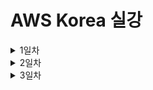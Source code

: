 # AWS Korea 실강

<details><summary>1일차</summary>

<div markdown="1">

## AWS 사용 이점은?

엔터프라이즈급 기업에서 온 프레미스로 서버를 추가 구축하면 수개월이 걸린다.

이 과정을 분 단위로 단축시킬 수 있다.

이후 추가 구축한 리소스가 필요하지 않을 때의 처리도 용이하다.

보안을 외주로 맡길 수 있다.

## AWS Global Infra는 어떻게 이루어져 있나

가용 영역은 데이터 센터의 묶음 최소 3개의 데이터 센터

리전은 가용 영역의 묶음 가용 영역은 a~d 까지 존재할 수 있음

리전 내의 데이터 센터는 내결함성을 갖추고 있으며 서로 거리를 두고 프라이빗 링크로 연결되어 있다.

이유는 고가용성을 달성하기 위해서 자연재해, 정치적 문제 등에 의해 전체 리전이 사용불가 상태가 되는 것을 방지

**_ 상파울루 리전의 경우 자체 발전기 사용해서 데이터센터를 유지한다. 전력 비용 측면에서도 AWS 사용이 이점이 있다. _**

## Local Zone & 엣지 로케이션

리전으로부터 너무 먼 경우 리전과 고속 케이블로 연결된 별도의 센터인 로컬존에 연결할 수 있다.

짧은 지연 시간을 얻지만 모든 서비스를 사용할 수는 없다.

엣지 로케이션 각 주요 도시에서 운영되며 Route 53, CloudFront 같은 서비스를 지원

CDN을 가능케한다.

엣지 로케이션에 캐시 데이터를 저장해서 더 빠르게 접근할 수 있도록 한다.

Local Zone은 EC2, RDS 등 리소스를 더 빠르게 접근하기 위해 사용

엣지 로케이션은 데이터 캐싱, 더 빠른 콘텐츠

Well Architected Framework에서 구축한 아키텍처를 자가점검할 수 있다.

AWS는 REST API를 통해 사용자에게 AWS 콘솔, AWS CLI, AWS SDK를 통한 리소스 생성, 관리를 가능하게 한다.

API 기반의 퍼블릭 클라우드

3개의 가용 영역에 복사되어서 올라간다 s3에 이미지 올리면

`aws s3 mb [버킷명]`

`aws s3 cp [From path] [To Path]`

`aws s3 ls` - 버킷 들의 리스트

`aws s3 ls [버킷명]` - 버킷 내 파일들의 리스트

## 계정 보안

- 인가된 사용자만 접근할 수 있도록 계정을 생성하고 권한을 부여

- API 요청이 들어오면 인증 -> 인가를 거친다. 그 후 리소스에 대한 요청을 처리하고 응답을 보낸다.

- 인증은 ID/PASSWD, 인가는 권한의 확인으로 두 과정 모두 IAM이 수행한다.

- root 계정 미사용은 AWS측 모범 사례가 맞음

- 정책은 권한을 담은 JSON 형식의 스크립트

- 그 정책을 사용자에게 적용

- 혹은 사용자 그룹에 적용한 후 그룹에 사람을 추가해서 적용되도록 하는 것이 조금 더 나은 선택

- 한 사용자가 여러 그룹에 속해서 많은 권한을 가질 수도 있다.

- 역할(Role)은 정책이 부여된 리소스로 사용 가능한 사용자를 기록해두고 Role이 적용된 사용자는 그 Role의 정책을 가진다.

- 그 후 Role과의 연결을 해제하면 본래 부여받은 정책을 다시 적용받는다.

- 역할을 수임한다. assuming a role

- 보안의 주체는 어떤 작업을 수행할 수 있는 모든 대상

- 서비스가 서비스에 명령을 내릴 경우 EC2에서 S3에 AWS CLI로 접근하는 경우 EC2가 S3에 명령을 내리는 것이므로 EC2는 보안의 주체

- 그 외 계정 등

- AWS ACCESS KEY , AWS SECRET ACCESS KEY - ACCESS KEY는 Public 키 처럼 공개되어도 괜찮다. 복호화 키이자 Private Key 역할을 하는 키는 SECRET ACCESS KEY

- KEY는 aws cli 디렉토리 내 credentials_allowed에 평문으로 저장되어 있기 때문에 노트북 분실 시 Deactivate 해야 한다.

- 정책은 커스텀이던 AWS 제공 정책이던 동등하다.

- 개인을 위한 역할을 생성해서 그 역할을 적용시키는 것이 가장 안전한 방법이긴 하다.

- 이유는 그룹도 잘못 지정해서 권한없는 사용자가 Admin 그룹의 권한을 얻게 되는 경우 위험할 수도 있으니까

- IAM 역할 동작 방식은 API 요청을 보내면 AWS STS가 토큰 생성해서 임시 권한 부여

- 정책은 권한의 부여 뿐만 아니라 최대 권한 설정해서 이후 권한 부여에 대한 경계를 설정할 수도 있다.

- 정책은 주로 권한 부여의 목적으로 쓰이고 위 경계 설정은 프로젝트 초기에 할 수도 있다.

- 자격 증명 기반 정책은 사용자, 그룹, 역할에 적용되고 리소스 기반 정책은 리소스에 적용된다.

- 사용자가 리소스 액세스를 시도하면 리소스 기반 정책을 확인한다? 이건 무슨 얘기인지 모르겠는데 \***\*\*\*\*\***\*\*\*\*\***\*\*\*\*\***

- 아래 JSON은 자격 증명 기반 정책

```JSON
{
    "Version": "2012-10-17",
    "Statement": [
        {
            "Effect": "Allow",
            "Action": [
                "ec2:Describe*",
                "ec2:GetConsole*"
            ],
            "Resource": "*"
        }
    ]
}
```

- Version은 정책의 버전

- Effect는 허용의 목적인지 거부의 목적인지?

- Action은 행위에 대한 것을 의미 S3 읽기 권한이란 그런 내용

- Resource는 위 내용들이 적용되는 대상 리소스

- 복수의 정책이 적용되는 경우 거부 Effect가 우선 적용된다.

- 허용의 경우 양 정책의 교집합에 해당하는 리소스 접근이 적용된다.

- 리소스 기반 정책의 경우 리소스를 arn으로 명시한다.

```JSON
{
    "Version": "2012-10-17",
    "Statement": [
        {
            "Sid": "AddPerm02",
            "Effect": "Allow",
            "Principal": "*",
            "Action": [
                "s3:ListBucket",
                "s3:GetObject"
            ],
            "Resource": [
                "arn:aws:s3:::00-22-architecting-on-aws",
                "arn:aws:s3:::00-22-architecting-on-aws/*"
            ]
        },
        {
            "Sid": "RemovePerm",
            "Effect": "Deny",
            "Principal": {
                "AWS": "arn:aws:iam::284141907816:user/deny"
            },
            "Action": "s3:GetObject",
            "Resource": "arn:aws:s3:::00-22-architecting-on-aws/public/*"
        }
    ]
}
```

- 리소스 기반 정책은 principal이라는 요소가 있는지 없는지로 구분하면 된다. (자격증 시험에 나온다면)

- 권한 중 EC2 ReadOnly는 인스턴스를 끄거나 삭제할 수 없고 정보만 읽을 수 있다.

- 다중 계정은

- Cloudtrail은 모든 API 요청에 대한 기록을 남긴다.

- **_ISMS 인증 관련 사항 중 Cloudtrail의 기록을 3년간 투명하게 보관해야 하는 사항이 있다._**

- AWS Organization을 사용해서 계정을 조직 단위(Organization Unit)로 그룹화해서 계층 구조를 생성한다.

- 계정과 계정은 서로 완전히 격리되어 있기 때문에 조직화하지 않으면 업무량이 많아지고 관리가 어렵다.

- 조직화 방법은 계층 구조이므로 상위 계층에서 허용된 사항이 있다면 하위 계층은 반드시 그 이하의 권한을 가지도록 하는 것이다.

- 관리 계정이 총괄하고 OU를 하위에 가진다.

- OU는 하위에 OU 혹은 계정을 가진다.

- 각 계정별로 결제되는 비용도 OU 단위로 결제가 가능하다.

- SCP vs IAM

- SCP는 권한을 제한하는 필터의 역할이다.

- 실질적 허용과 거부는 IAM이 한다.

- 뭔 개소리야 그래서 정확히 어떻게 동작한다는건데---------------- 이거 나중에 다시 보게되면 자세히--------------

- SCP -> IAM 순으로 보안 증명 필요

- https://docs.aws.amazon.com/ko_kr/organizations/latest/userguide/orgs_manage_policies_scps.html

## VPC

- 가상의 격리된 네트워크를 의미

- Regional하다.

### Public Subnet

- IGW를 사설 망을 외부 인터넷과 연결하는 가상의 라우터로 볼 수 있다.

- IGW에 대한 라우팅을 설정하고 인스턴스에 공인 IP를 부여하면 외부와의 통신을 공인 IP를 통해 할 수 있고 내부 망에서의 통신은 사설 IP로 할 수 있다.

### Routing Table

- VPC는 암시적 라우터가 존재해서 라우터를 직접 구축하지 않고 라우팅 테이블에 라우팅을 명시하는 것 만으로도 라우팅이 가능하다.

### Elastic IP Address

- 인스턴스에 붙였다 뗄 수 있는 고정된 공인 IP이다.

- 리전당, 계정당 5개로 제한된다.

- Quotar, Soft Quotar

- Soft Quotar여서 5개 제한을 문의를 통해 풀 수 있다.

- Quota는 상식선에서 Limit을 거는 것

- VPC CIDR 16으로 5개면 65000 \* 5인데 이 제한이 없다면 서버의 수 상식 밖으로 많아진다.

- Hard Quota는 인터뷰 요청이 들어오고 AWS 한국 지사장의 승인이 있어야 한다.

### Elastic Network Interface

- 탄력적 네트워크 인터페이스는 같은 가용 영역 내에서 리소스에 붙였다 떼면서 사용할 수 있는 가상의 네트워크 인터페이스이다.

- 고정된 사설 IP, EIP, MAC 주소를 가지고 있다.

### NAT(Network Address Translation) Gateway

- 사설 IP 대역으로부터 외부 망으로의 Outbound 트래픽이 나갈 수 있도록 해주는 리소스이다.

- EIP를 요구한다.

- NAT Gateway를 통해 프라이빗 서브넷에서 인터넷을 사용할 수 있다.

### Network ACL

- 서브넷의 인바운드, 아웃바운드 트래픽을 제어하는 가상의 방화벽이다.

- 허용 규칙과 거부 규칙을 모두 명시한다.

- 비상태저장 방화벽이다.

- 한 트래픽 마다 들어갈때 나갈때 모두 확인한다.

- 서브넷에 배포된 모든 인스턴스에 적용된다.

### Security Group

- 인스턴스의 인바운드, 아웃바운드 트래픽을 제어하는 가상 방화벽이다.

- 허용 규칙만 명시한다.

- Source IP, Destination IP, 프로토콜, 포트를 명시해서 사용한다.

- 기본값은 모든 인바운드 트래픽을 막고 모든 아웃바운드 트래픽을 허용한다.

- 3-tier 라면

- WS 인바운드 80, 443 모든 IP에 허용

- WAS 인바운드 80 WS에 대해 허용

- DB 인바운드 3306 WAS에 대해 허용

- 이것을 Security Group Chain 이라고 한다.

- 트래픽의 접근 과정을 설명하면 IGW -> RTB -> NACL -> Subnet -> SG -> Instance

- 한 인스턴스에 복수의 SG가 적용될 수 있으며 종합적으로 평가해서 트래픽 허용 여부를 결정한다.

## 컴퓨팅

- EC2(2006) -> ECS(2014) -> Lambda(2014) -> Fargate(2017) -> Inferentia, Trainium, Graviton3(2021, 2022)

- Fargate는 서버리스 컨테이너화, 내 VPC 내에서 관리하는 서버가 없는게 서버리스인데 컨테이너를 내가 관리하지 않고 돌아가게 하는 것

- 그 뒤로는 맞춤 제작 프로세서라는데 뭔지 모름

- EKS도 쿠버네티스 기반 컴퓨팅 서비스

- CSP인 AWS의 컴퓨팅 리소스 생성 방식은 API 요청에 따라 하이퍼바이저에서 컴퓨팅 리소스(VM)를 생성하여 제공하는 것이다.

- 확장은 Scale-Out, 다시 축소는 Scale-In

### EC2

- 태그, 이름 - 사내에서 정해진 태그에 대한 네이밍 규칙을 정해서 생성한다.

- 예시 - 네이밍 룰에 따라 네임을 넣고 프로젝트를 구분해서 넣고 이 리소스가 배포 환경인지 테스트 환경인지 넣고 서비스 용도 프/백 넣고 가용 영역 구분해서 넣고 귀속 부서 구분해서 넣고

- Amazon Machine Image - OS를 포함한 리소스들을 가진 템플릿 이미지이다.

- 사전 구축된 AMI를 사용하거나 Marketplace에서 솔루션이 포함된 이미지를 사용하거나 Image Builder를 통해 커스텀 AMI를 생성한다.

- 하시코프 Packer가 이미지 빌더인듯?

#### 인스턴스 유형 이름 규칙

- c6g.xlarge

- c는 인스턴스 패밀리

- 6은 인스턴스 세대

- g는 추가 속성

- .뒤로는 인스턴스의 크기로 하드웨어 스펙의 규모 micro보다 xlarge가 더 많은 cpu, ram, ssd 가진 인스턴스

- amd는 추가 속성 위치에 a가 붙는다.

- graviton이 g인데 이게 AWS 자체 개발이라고 동일 성능일 경우 비용이 더 싸다고 합니다.

#### EC2 키 페어

- 최근엔 키 페어도 생성하지 않고 Session Manager로 접속하는 추세??

#### 테넌시

- 공유 테넌시가 기본값이며 하나의 하드웨어를 다른 사람들과 공유한다.

- 전용 인스턴스는 하드웨어를 격리해서 다른 사람과 공유하지 않고 사용한다.

- 전용 호스트는 하드웨어를 제어한다.

- 랙이 하나 있고 그 랙에 디바이스가 여러개 있는데 그 디바이스 하나의 일부를 할당 받고 그 디바이스 다른 사람과 공유하는게 공유 테넌시

- 그 디바이스 하나 아예 점유하는게 전용 호스트

- 전용 인스턴스는 그 디바이스 아예 점유는 아닌데 그 디바이스에 리소스 생성 다른 사람하고 공유 안하는거

#### 배치 그룹

- 클러스터링을 통해 여러 인스턴스를 서로 인접하게 배치해서 고성능 컴퓨팅(HPC)을 가능하게 한다.

- 중요한 인스턴스라면 분산시켜서 안정성을 높인다.

- 파티션 분리는 가용 영역 내에서 논리적 구분을 하는 것이다.

#### User Data

- EC2가 생성될 때 최초로 실행될 스크립트를 작성할 수 있다.

#### 메타 데이터

- 인스턴스 내에서 `curl http://169.254.169.254/latest/` 명령줄을 통해 생성된 인스턴스의 메타 데이터를 출력할 수 있다.

- 공인 IP 주소 등을 출력할 수 있으며 `curl http://169.254.169.254/latest/meta-data/public-ipv4`

- 이 출력되는 메타 데이터를 자동화에 활용할 수 있다.

#### Elastic Block Storage

- 하나의 EC2는 반드시 최소 하나의 EBS를 가진다.

- EBS의 크기를 늘릴 수는 있지만 줄일 수는 없다.

- 작은 크기로 만들어서 복사하고 기존 것을 지워야 한다.

- EBS 볼륨 유형은 SSD 지원하는 gp2, gp3, io1, io2가 있고 가장 고성능은 io2이다. io2 Block Express가 가장 고성능

- IOPS가 뭔지 모르겠는데 그게 성능 나타낼 수 있는 지표인듯

- HDD 지원하는 st1, sc1

#### 인스턴스 스토어 볼륨

- 인스턴스에 바로 붙이는 데이터 스토어

- 속도가 빠르다.

- 스냅샷을 미지원해서 비영구적이고 휘발성이 있다.

- 캐싱의 용도로 사용할 수 있다.

#### EC2 구매 옵션

- 온디맨드는 초당 과금

- Savings Plans를 통해 1년 또는 3년 약정으로 사용도 가능

- 스팟 인스턴스는 온디맨드 대비 90% 할인 혜택을 받아 다른 사람의 여분 EC2를 사용하는 방법이다.

- 원 사용자가 반환을 요구할 경우 복구하는 자동화를 미리 구축해두어야 한다.

- 당근마켓이 비용 절감하는 방법으로 스팟 인스턴스를 많이 썼다고 한다.

- 쓰다가 뺏길 확률은 5% 정도라고 한다. 자동화 구축할 수 있다면 충분히 가능한 부분이다.

##### Savings Plan

- Compute Savings Plan - 리전 등 선택에 있어서 유연성 확보 + 66% 할인

- EC2 Savings Plan - 72% 할인 유연성 x

- 온디맨드 + Compute Savings plan + EC2 Savings Plan + 스팟 인스턴스를 잘 조합해서 비용 절감을 해야 한다.

### AWS Lambda

- 서버리스 컴퓨팅으로 Memory만 직접 스펙을 결정한다. Memory를 늘리면 CPU는 알아서 늘어난다.

- 서버리스는 실행될 때 마다 그리고 실행된 시간 만큼 비용이 발생하는 것이다.

- 24시간 내내 꽉찬 워크로드는 잘 없다. EC2 같은 리소스 쓸 때 평균 30% 정도 사용되면 잘 쓰는 것이다.

- 코드는 S3에 저장되고 필요한 경우에 호출된다.

- Lambda도 이중화 가능하다.

- API Gateway를 생성해서 생성한 Lambda의 API를 밖으로 내보낼 수 있다.

- 서버리스로 Lambda에 코드만 작성하고 API Gateway를 사용해서 API URL을 만들어내고 그 API URL을 어디서나 접근할 수 있도록 배포할 수 있다.

## 실습

- ![image](./img/Lab2-Overview.png)

- 퍼블릭 서브넷에 퍼블릭 서버 생성, 프라이빗 서브넷에 프라이빗 서버 생성

- 프라이빗 서버 NAT GW에 연결

- SG 포트 포워딩 후 통신 확인

- ![image](./img/스크린샷%202023-12-26%20오후%205.47.27.png)

- ICMP 프로토콜에 대한 허용 후 ping 트래픽 전달

- ![image](./img/스크린샷%202023-12-26%20오후%205.37.08.png)

- ![image](./img/스크린샷%202023-12-26%20오후%205.48.39.png)

- ![image](./img/스크린샷%202023-12-26%20오후%205.49.03.png)

- 인스턴스의 메타데이터 리스트 출력하고 그 중 원하는 데이터 출력하기

## 추가 내용

- byoip는 통신사에서 직접 고정 IP를 사서 사용하는 것

</div>

</details>

<details><summary>2일차</summary>

<div markdown="1">

## 서버리스

- BTS 관련 온라인 서비스는 모두 서버가 터지는데 API GW + Lambda 조합으로 연말 콘서트 티켓팅을 했을 때는 서버가 터지지 않았다고 한다.

- Lambda가 백엔드 서비스에 접근해서 요청을 처리할 수도 있다.

- 챗봇도 Lambda를 활용해서 채팅 질문 -> API GW -> Lambda -> 챗봇 회사의 AI가 요청 처리 처럼 가능하다.

- Lambda 함수 하나의 실행 시간은 15분 미만이다. 요청 1회에 대한 처리에 걸릴 수 있는 최대 시간이라는 말

- 메모리 128MB ~ 10GB

- 배포 패키지 크기 제한이 있는데 이것도 컨테이너를 사용해서 해결할 수 있다.

## 스토리지

- 블록 스토리지, 파일 스토리지, 객체 스토리지로 나뉜다. 이거 앞에 온프레미스 한거에다가 다시 정리하자.

- SSD, HDD 같은 HW에 붙어있는 물리 스토리지는 기본적으로 블록 스토리지이다.

- 블록 스토리지는 블록 단위로 저장하며 파일 크기 만큼 블록 수를 차지한다.

- 수정이 용이하고 속도가 빠르다.

- 파일 스토리지는 파일 시스템을 다른 디스크에 연결(마운트)해서 공유할 수 있도록 하는 것이다.

- 네트워크를 통해 연결되므로 물리적 연결보다 느리지만 확장성이 좋다.

- 객체 스토리지는 스토리지라기보다 솔루션에 가깝다.

- 객체 스토리지는 Get, Put 할때마다 한번씩 요청과 응답이 이루어지는 비연결성 API 기반 솔루션이다.

- 객체의 ID, 메타데이터, 데이터 속성, 데이터를 저장해두고 그 정보에 기반해서 객체에 접근한다.

- EBS가 기본 블록 스토리지이다.

- EFS는 NFS에 기반한 AWS 파일 스토리지 시스템이다. FSx는 SMB 프로토콜에 기반한 Window용 파일 스토리지 였지만 for Window만 윈도우용이고 성능 활용을 위한 다른 기종에서도 사용 가능한 FSx들이 있다.

- 객체 스토리지는 S3.

- S3를 쓰면 S3는 기본적으로 복사해서 여러 곳에 백업을 해두기 때문에 안전하다.

- 파일 형식에 상관없이 모두 저장할 수 있다. 미디어 스토리지로서의 역할 가능하고 빌드할 아티팩트를 저장하는 데에도 사용할 수 있다.

- S3 버킷 이름은 Global Unique 해야 한다.

- 그럼 Unique한 Key가 되고 버킷 내의 파일명도 Unique하다면? Key 기반 탐색이 얼마든지 가능하다. S3 URL을 통해 파일 쉽게 접근 가능

- `버킷명.s3.리전코드.amazonaws.com/파일경로`

- 버킷 내에서도 디렉토리를 생성할 수 있다.

- 객체 스토리지는 속도가 가장 느리지만 1개의 파일 접근과 1000개의 파일 접근이 속도 차이가 없기 때문에 더 효율적일 수 있다.

- 메타데이터를 함께 저장하고 그 메타데이터를 기반으로 검색할 수도 있는데 이러면 실제 데이터 검색보다 더 적은 데이터 양으로 빠르게 검색 가능한 것이다.

- 버킷에 리소스 기반 정책을 적용시켜서 접근을 제어할 수 있다.

- 실제 미디어 스토리지로서의 역할은 VOD 파일을 S3에 넣어서 저장하고 VOD 서비스를 엣지 로케이션을 통해 제공한다. KBS 자카르타 아시안게임

- ![image](./img/storage.png)

### 객체 보호

- 객체 데이터의 접근을 제어하고 데이터를 암호화한다.

- 그리고 삭제를 할 수 없게 하는 규정을 생성해 준수하도록 한다.

- S3는 기본적으로 프라이빗 버킷이며 소유자만 접근 가능하다.

- 액세스 정책을 통해 제어된 엑세스를 가능케한다.

- 버킷 정책은 리소스 기반 정책으로 대상이 될 S3를 명시하고 Principal에 접근 가능한 사용자 명시? 인듯 그리고 Action에 읽기 가능인지 버킷 리스트 확인 가능인지 그런 내용. 나중에 다시~

- Principal을 \*로 해서 모든 정보가 유출되는 경우가 있을 수 있기 때문에 S3 퍼블릭 액세스 차단 기능이 있다.

- S3는 크기 제한이 없다. S3 내에서 디렉토리를 구분해서 액세스 포인트 정책을 적용해 하나의 S3를 부서마다 분리되도록 할 수 있다.

- S3는 파일 암호화에 S3 관리형 키, KMS 키, 고객 제공 키를 사용한다. 각 키 모두 SHA256을 사용한다.

- 관리형 키는 SSE-S3로 별도 비용없음 S3에서 생성되기 때문

- KMS는 키를 S3를 사용하는 회사가 소유해야 한다는 것에서 생겨났다. 직접 생성한 키이기 때문에 비용 발생한다.

- 내가 가진 키 관리 시스템에서 API 요청을 보낼때 헤더에 담아서 보낸다. 잘 사용되지 않는다. 보통 관리형 키, KMS를 사용

### 스토리지 클래스

- S3는 클래스가 나뉘어져 있으며 가성비에 맞게 사용할 수 있다.

- 높은 비용 + 액세스 빈도가 높은 클래스와 낮은 비용, 액세스 빈도가 낮은 클래스로 나뉜다. 스탠다드와 글래셔

- 스탠다드는 자주 접근하는 데이터, 캐시 데이터, 디버그 데이터 등에 사용할 수 있고 글래셔는 아카이브된 데이터?? 생활기록부처럼 오래 보관해야 하지만 접근하지 않는 그런 데이터

- 왼쪽은 데이터 저장 비용은 높지만 액세스에는 낮은 비용 오른쪽은 그 반대

- 아무튼 자주 쓰는거 잘 안쓰는거에 따라서 나누고 왼쪽에서부터 오른쪽으로 갈수록 덜 쓰는 데이터 저장에 쓰이는 S3 버킷 클래스

- 클래스의 변경은 회사에서 API 요청으로 사용중인 버킷의 클래스를 바꿀 수 있었다.

- 지금은 하나의 방법으로 S3 Intelligent-Tiering이 머신러닝 기법으로 액세스 패턴을 파악해서 자동 전환을 하도록 하다.

- S3 라이프 사이클 정책을 지정해서 3개월 뒤에 어떤 클래스로 6개월 뒤에 어떤 클래스로 3년이 지나면 삭제해라 같은 정책을 적용 가능

### S3 버전 관리

- S3 버전 관리는 이전 버전의 버킷도 비용을 받는다.

- 이전 버전으로 롤백도 가능하고 이후 안쓰는 버킷 자동 삭제되도록 할 수도 있다.

### 객체 복제

- 데이터의 백업을 위해 다른 리전에 S3 버킷을 복제해서 데이터 내구도를 향상시킨다.

### S3 Transfer Acceleration

- 먼 리전에 있는 버킷과 파일을 주고 받을 경우 속도가 느리기 때문에 가장 가까운 엣지 로케이션 까지만 인터넷으로 통신하고 그 다음부터는 AWS 내의 망을 통해 통신해서 더 빨리 할 수 있도록 한다.

### S3 이벤트 알림

- 특정 파일이 버킷에 업로드될때 설정해둔 이벤트에 해당하는 파일일 경우 Lambda를 통해 썸네일 버킷에 옮겨담는다.

### S3 비용 관련 요소

- 스토리지 유형 위에 말한 클래스들에 따라 비용 나뉘고 요청, 검색마다 비용 발생하고 버킷 복제랑 버전 관리도 다 비용 발생

- 버킷이 있는 리전 밖으로 나가는 데이터 전송 시에만 비용 발생

## 공유 파일 시스템

- 공유 파일 시스템 서비스로는 AWS EFS, FSx가 있다. EFS가 가장 많이 쓰인다.

- IOPS가 10000~20000정도면 스토리지의 성능은 최상이다.

- 하나의 공유 파일 스토리지는 1000개의 인스턴스에 마운트될 수 있다. 이거 soft quotar

### EFS

- NAS를 구축할때 스펙을 지정해야 하지만 EFS는 완전관리형으로 생성하고 NFSv4 프로토콜을 사용해서 마운트하면 된다.

- 하나의 EFS를 여러 인스턴스가 접근하고 사용할 수 있다.

- 저장에 대한 비용과 요청 처리에 대한 비용이 있다.

- EFS도 S3처럼 클래스가 있고 클래스를 나누는 기준은 거의 동일하다.

- 자주 접근하는 데이터를 가지고 있다면 EFS 스탠다드 잘 쓰지 않으면 EFS 아카이브

### FSx

- 원래 윈도우를 위한 파일 시스템 스토리지지만 지금은 FSx for Windows File Server가 윈도우용

- FSx for Luster 완전관리형으로 고성능 수백만 IOPS까지 가능 대다수 리눅스 AMI와 호환됨

## 데이터 마이그레이션

- AWS Storage Gateway는 온 프레미스 데이터 스토리지에 Gateway를 생성해서 기존 온 프레미스에서 구축한 데이터 스토리지를 각각 대응되는 파일 게이트웨이를 통해 그대로 마이그레이션 할 수 있다.

## AWS Datasync

- 온 프레미스에 DataSync 에이전트를 설치하면 AWS에서 스토리지에 동기화한다.

# 데이터베이스

- AWS DB 종류는 DynamoDB와 Aurora Serverless와 같은 완전 관리형과 RDS같은 관리형 데이터베이스로 나뉜다.

- AWS elastiCache는 Redis를 캐싱 용도로 사용할 수 있는 데이터베이스 서비스

- 관계형 vs 비관계형을 AWS 서비스 관점에서는 관계형 데이터베이스는 엄격한 관리가 필요할 때 그대로이고 비관계형 데이터베이스가 수평적 확장으로 성능을 더 낼 수 있다.

## RDS

- DB를 포함한 인스턴스이고 모니터링을 기본으로 제공한다.

- 데이터의 저장 및 전송 모두 암호화를 제공한다.

- StandBy DB도 제공된다. Multi AZ DB 인스턴스가 제공된다는 것

- 스펙 확장과 마이그레이션도 제공된다.

- 다중 AZ 옵션을 켰을 때 두 가용 영역을 지정하고 DB인스턴스를 각각 생성한다.

- DB에 쓰기 요청을 할 경우 Primary DB의 데이터를 StandBy에 동기화까지 되고 나서 쓰기 요청 처리가 끝난다.

- Primary가 다운되면 StandBy가 Primary가 되고 새로운 대기 인스턴스를 이전 Primary의 AZ에 생성하고 그 인스턴스가 StandBy가 되며 거기에 동기화도 이루어진다.

- 읽기 전용 복제본을 RDS는 5개 오로라는 15개를 만들 수 있다.

- 읽기 전용 복제본은 읽기 : 쓰기 = 8 : 2 이기 때문에 읽기 성능을 개선하기 위해 사용한다.

- R/W 엔드포인트와 R 엔드포인트 두개를 가지고 덜 중요한 정보의 읽기 처리는 복제본으로 보낸다.

- 복제본은 리전에 한정되지 않는다. 다른 리전에 읽기 전용 복제본을 생성할 수도 있다.

- KMS 키를 사용해서 RDS에 저장되는 데이터를 암호화할 수 있다.

## Aurora

- MySQL, PostgreSQL 호환 관계형 데이터베이스

- 오로라 클러스터는 6개의 복제본을 3개의 AZ에 저장한다.

- 복제본은 각 AZ에 5개 까지 총 15개 까지 가능하다.

### Aurora Serverless

- DB의 사용량 차이가 큰 경우 그러니까 가장 사용량이 많을 때와 적을 때의 차이가 크고 그 빈도가 큰 경우 이 서비스를 사용하는 것이 낫다.

## Dynamo DB

- 사용자는 테이블만 만들어서 사용하면 되는 완전관리형 데이터베이스이다.

- 규모에 맞게 성능이 쉽게 튜닝되고 엔터프라이즈급에도 사용할 수 있다.

- 유연한 스키마를 제공한다. 각 레코드가 PK만 지키면 어떤 컬럼을 생략하던 추가하던 상관없다.

- 이유는 사실 JSON으로 관리되기 때문이다.

- 3개의 AZ에 복사해서 저장한다.

- 게임사의 사용자 프로필같은 데이터를 DynamoDB에 사용할 수 있고 이커머스사의 상품데이터도 DynamoDB에 사용할 수 있다. 성능이 좋은 서비스이다.

- 과금은 온디맨드, 프로비저닝 방식이 있다.

- 온디맨드는 요청당 요금을 부과한다. 사용량에 따라 알아서 증설되고 줄어든다.

- 프로비저닝은 수요를 예측해서 사용한다. 온디맨드 vs 프로비저닝은 7배 정도 가격 차이가 있다고 한다.

- Dynamo DB는 프로비저닝해서 써야하나보다.

## ElastiCache

- 캐싱 목적의 인메모리 DB를 제공하는 서비스이다. 멀티 AZ가 가능하다.

- 완전관리형이고 인메모리 데이터베이스지만 다운되면 그 백업 데이터베이스가 백업한다.

- 몇몇 게임사는 퍼포먼스를 위해 아예 DB를 사용하지 않고 인메모리 DB만을 사용하고 주기적으로 백업을 하는 경우도 있다. 이렇게 하면 ns단위의 결과를 낼 수 있다.

- 확장도 가능하다.

- 국내에서는 ElastiCache for Redis를 주로 사용한다.

- 이유는 고급 데이터 형식을 지원하기 때문이다. 고급 데이터 형식 사용의 예를 들면 게임사에서 사용자 프로필에 상위 몇 퍼센트인가를 실시간으로 나타내는 경우 레디스에서 이 기능을 사용한 것

### 캐싱 아키텍처

- 캐싱 클러스터를 구축하면 App에서 캐시 클러스터에 먼저 접근해서 Cache Hit, Cache Miss인지에 따라 DB에 접근할 지 말지를 결정한다.

- 그냥 당연한 캐싱 방식이고

---

오늘 내용 대체로 좋았는데 기존 DB나 데이터 스토어나 그런게 어떻게 AWS 서비스랑 대응되는가 같은 내용들 너무 좋았는데 너무 하나의 AWS 서비스가 어떻게 동작하는가 어떤 서비스를 제공하는가 까지 간게 너무 많았다. 아득해진다..

---

## 데이터베이스 마이그레이션

- 기존 전통적 마이그레이션 방식에선 엑셀로 직접 다 눈으로 보고 손으로 해야 한다. 그런데 내일되면 또 컬럼 바뀌고 데이터는 계속 생긴다.

- AWS에서는 마이그레이션할 때 스키마를 옮기는 부분은 자동으로 가능한 부분을 측정해서 알려주고 진행해주며 무료로 가능하다.

- 스키마 마이그레이션 이후 데이터 마이그레이션은 DMS로 복제를 하면서 변경사항도 계속 반영??????

- LG U+가 온프레미스 데이터베이스를 AWS로 마이그레이션할때 DMS를 썼다고 한다. 이건 DB서버 하나당 EC2사용량 만큼의 비용은 발생한다고 한다.

# AWS 서비스를 통한 CI/CD

- CodeCommit이 레포지토리 CodeBuild로 그 코드 빌드 둘다 완전관리형 CodeBuild가 돌아간 만큼만 비용 발생

- 빌드된 아티팩트 S3에 넣던 컨테이너에 넣던 할 수 있다.

- CodeDeploy로 배포를 진행한다.

- CodeDeploy로 무중단 배포를 가능케한다. 배포 유형 옵션도 제공한다. 블루-그린, 카나리 등

- CodePipeline이 소스 -> 빌드 -> 테스트 -> 스테이징 -> 테스트 -> 프로덕션의 각 단계별로 필요한 서비스를 모두 적용시켜준다???

- 블루그린이 v2를 생성해서 문제 없으면 v1과 교체하고 v1을 삭제하는 방식이던가??

# 실습 DB 생성하고 다른 리전에 읽기 전용 복제본 생성 + ALB 생성

- ![image](./img/Lab3-overview.png)

- CLB vs ALB는 ALB는 Lambda를 포함해 모든 어플리케이션에 대한 로드밸런싱이고 CLB는 클래식 EC2기반 환경에서의 로드밸런싱

- 대상 그룹에 서버 인스턴스를 추가하고 그 다음 로드밸런서를 생성

- ![image](./img/ALB.png)

- ALB는 모든 IP로부터 HTTP -> APP은 ALB의 SG로부터 HTTP -> DB는 APP의 SG로부터 3306

- ![image](./img/connectrds.png)

- Endpoint를 통해 DB 연결 후 확인 (제공된 웹서버에 미리 배포된 Endpoint로 DB 연결하는 App을 통해서)

# 모니터링과 스케일링

## AWS CloudWatch

- 리소스의 사용량을 모니터링하고 로그도 수집해서 로그도 모니터링한다.

- NMS에서 디바이스별 지표처럼 인스턴스의 ID로 검색해서 인스턴스별 지표 그래프를 모니터링할 수 있다.

- 임계점 설정 후 알림을 임계점을 몇번 넘었을 때 받을지 등도 설정 가능

## CloudWatch Logs

- 가장 첫번째로 트래픽을 받는 로드밸런서의 로그를 가지면 모든 로그를 파악할 수 있다??

- Agent를 사용하면 온프레미스에서도 CloudWatch를 사용해서 로그를 모니터링할 수 있다.

## CloudTrail

- API 요청에 대한 내용과 그 요청 처리 후 응답에 대한 기록

- StateCode를 통해 응답이 잘 처리되지 않았을 경우 어떤 문제로 되지 않았는지 확인이 가능하다.

## VPC Flow Log

- VPC 내에서 트래픽의 흐름에 따른 로그

## Event Bridge

- AWS에서의 지표를 통해 Datadog 같은 다른 솔루션에서 지표에 기반한 작업을 수행하게 할 수도 있다.

# 로드밸런싱

- 리스너 하나와 타겟 그룹 하나가 연결되어 있으며 하나의 타겟 그룹엔 복수의 대상(인스턴스 혹은 다른 서비스)가 있을 수 있다.

## ALB

- 도메인에 기반한 유연한 로드 밸런싱이 가능하다. L7 로드밸런서이다.

- 고정 IP가 기본적으로 제공되지 않고 DNS가 제공된다.

## NLB

- L4 로드밸런서로 대용량 트래픽을 받을 수 있다.

- IP 기반 로드밸런싱이 필요한 경우 ALB 앞에 NLB를 붙이는 경우도 있다.

- 데브시스터즈의 인프라는 트래픽 대처를 위해서 NLB를 사용하고 ALB가 제공하는 유연한 로드밸런싱은 팀이 직접 담당해서 구축하는 방향으로 되어있다고 한다.

- 고정 IP가 제공된다.

## GLB

- L3 로드밸런서로 보안 목적으로 쓰인다는 것만 알아두자. 트래픽의 들어가고 나감이 투명하게 나타난다???

# 오토 스케일링

- 트래픽이 몰리는 상황에 대비해 서버를 자동으로 증설하는 것

- 수요 예측대로 리소스를 준비할때 생기는 비용 문제를 방지하기 위함? 트래픽을 감당하기 위함? 둘 다 위해서

- Auto Scaling 자체가 하나의 서비스이며 시작 파라미터로 인스턴스 하나를 생성할때 처럼 원하는 스펙과 AMI를 설정한다. (Pre-Making)

- 워크로드를 사람이 예측해서 오토 스케일링 시점을 예약한다. (예약 스케일링)

- CloudWatch가 보여주는 수치(다른 지표도 있는듯)에 기반해서 오토 스케일링을 결정한다.(동적 스케일링)

- 예측 스케일링은 어떤 경우고 어떻게 이루어지는지 다시 ----------------------------------

# 실습

```bash
#!/bin/bash
yum -y update

# Install and enable AWS Systems Manager Agent
cd /tmp
systemctl enable amazon-ssm-agent
systemctl start amazon-ssm-agent

# Install Apache Web Server and PHP
yum install -y httpd mysql
amazon-linux-extras install -y php7.2

# Download Inventory App Lab files
wget https://ap-northeast-2-tcprod.s3.ap-northeast-2.amazonaws.com/courses/ILT-TF-200-ARCHIT/v7.5.7.prod-05282af8/lab-4-HA/scripts/inventory-app.zip
unzip inventory-app.zip -d /var/www/html/

# Download and install the AWS SDK for PHP
wget https://github.com/aws/aws-sdk-php/releases/download/3.62.3/aws.zip
unzip -q aws.zip -d /var/www/html

# Load Amazon Aurora DB connection details from AWS CloudFormation
un="dbadmin"
pw="lab-password"
ep="inventory-cluster.cluster-coio6lz1nluf.ap-northeast-2.rds.amazonaws.com"
db="inventory"
#mysql -u $un -p$pw -h $ep $db < /var/www/html/sql/inventory.sql

# Populate PHP app settings with DB info
sed -i "s/DBENDPOINT/$ep/g" /var/www/html/get-parameters.php
sed -i "s/DBNAME/$db/g" /var/www/html/get-parameters.php
sed -i "s/DBUSERNAME/$un/g" /var/www/html/get-parameters.php
sed -i "s/DBPASSWORD/$pw/g" /var/www/html/get-parameters.php

# Turn on web server
systemctl start httpd.service
systemctl enable httpd.service
```

- 오토 스케일링을 준비하기 전 현 인프라의 서버, DB, 로드밸런서의 타겟 등을 확인한다.

- create dynamic scaling policy로 어떤 기준으로 자동 증설을 하게 할 것인지

- 설정한 후 stress 명령어로 증설 확인

</div>

</details>

<details><summary>3일차</summary>

<div markdown="1">

# 자동화

- AWS에서는 IaC 툴로 CloudFormation을 제공한다.

## IaC

- API 기반 퍼블릭 클라우드이기 때문에 코드로 인프라를 다룰 수 있다.

- 템플릿을 만들어 두고 그 템플릿에 맞게 리소스를 STACK이라는 단위로 한번에 생성해서 배포한다.

- Parameter 항목에서 정보 입력하고

- Resources 항목에서 생성할 리소스 작성하고 파라미터를 참조하도록 작성

## CDK

- CloudFormation보다 쉽게 프로그래밍 언어를 사용해서 인프라를 다루는 방식

## AWS Elastic Beanstalk

- Pass 서비스로 어플리케이션만 올리면 서비스가 배포가 가능

## AWS System Manager

- 규정을 준수했는지를 하나하나 모든 계정의 콘솔에 들어가서 확인할 수 없다.

- 규정 준수, 어플리케이션 배포가 잘 되어있는지 구성 관리, 시스템 모니터링 등이 가능하다.

- AWS SysOps 과정에서 많이 다룬다고 한다.

## CodeWhisper

- 코파일럿같은 코드 자동완성 AI인데 고객의 데이터로 학습하지 않고 AWS에서만 학습하기 때문에 안전하다고 한다.

# 컨테이너

## MSA

- MSA의 탄생 배경인지 아니면 설명을 위한건지 모르겠지만 일단 쓴다.

- 강한 결합과 느슨한 결합의 차이가 일단 기반에 있는 것 같다. 모든 인스턴스가 서로 연결을 직접 하는 경우 서버 하나 없어지던 생기던 크게 영향받는데 이걸 가운데 LB 두고 유연하게 처리하는 내용

- 그리고 모놀리식과 MSA의 차이 모놀리식이야 뭐 모든 API와 서비스들이 하나로 묶여서 하나의 규칙을 준수하는 것

- MSA는 하나의 큰 서비스를 API를 기준으로 여러 단위로 나눠서 서로 격리되어 있지만 모여서 하나의 서비스인 것 각자 자기 팀의 언어 사용 가능하고 각자의 규칙을 준수 가능

---

- 컨테이너가 이식성을 가지는 이유 런타임, 코드 등 실행 환경까지 가지고 있기 때문

## 컨테이너의 실행

- 이미지의 등록은 AWS ECR에 한다.

- 오케스트레이션 도구로는 EKS, ECS가 있다.

- EKS가 Control Plane으로서의 역할을 하며 EC2를 생성하고 그 안에 컨테이너를 실행하도록 한다.

- 직접 서버를 관리하지 않고 컨테이너를 실행시키고 싶다는 요구가 있었고 서버리스 컨테이너 서비스 Fargate가 생겼고 로그나 다른 정보는 고객에게 보내고 관리는 AWS에서 한다.

- 보통 웹서비스에서 컨테이너 30개 정도 사용하기 때문에 ECS를 사용해도 되지만 트렌드가 K8S기 때문에 EKS 사용이 많다.

- MLB.com이 ECS만을 사용해서 컨테이너를 운영했다고 한다.

- ECS는 비용이 없다는디? EC2값만 내는가봄

## K8S

- Control Plane/Data Plane으로 영역이 나뉜다.

- etcd가 내가 운영하는 쿠버네티스 전 영역에 대한 데이터베이스이다.

- 직접 쿠버네티스를 서버에 설치하는 과정에서 트러블 슈팅이 필요한 경우가 생기기도 하고 번거롭기 때문에 쿠버네티스 클러스터가 프로비저닝 되는 EKS가 많이 사용된다.

- 비쌈

## Fargate

- EC2 내에서 비는 공간이 많다면 Fargate가 낫지 않냐 근데 1.25배 정도 더 비싸다.

- 상황에 맞게 선택 근데 그냥 EC2 쓰지 않을까?

---

# ECS, EKS Workshop

- 샘플 어플리케이션을 EKS, ECS 등을 사용해서 배포하는 실습해볼 수 있다.

- EKS는 국문 자료가 제공된다.

- **_꿀맛 ㅋㅋ_**

---

# 하이브리드 네트워킹

- DynamoDB를 사용한다면 그건 리전에 있고 내 VPC 내에 있지는 않다.

- 원래는 NAT 생성하고 IGW 지나서 접근해야 하는데

- VPC 엔드포인트를 사용하면 프라이빗 서브넷의 프라이빗 서버가 DynamoDB로 바로 접근할 수 있다.

- 엔드포인트는 알아서 크기가 조정이 된다. 많이 접근하면 알아서 확장된다고 한다.

- 게이트웨이 엔드포인트, 인터페이스 엔드포인트가 있다.

- 게이트웨이 엔드포인트는 S3, DynamoDB만 지원한다.

- 최근엔 S3도 인터페이스 엔드포인트를 사용이 가능하다.

- 엔드포인트는 네트워크 인터페이스가 하나 생기는 것

- 서브넷에 붙여서 생성하면 되고 사용하는 데에는 그냥 DynamoDB 호출하거나 S3 호출하면 접근이 가능하다고 한다.

# VPC 피어링

- 복수의 서로 다른 VPC를 연결하는 것

- VPC간 통신을 하려면 IGW를 통해 돌아서 통신을 해야 하지만 Private하게 연결하는 것이 VPC 피어링

- 리전이 달라도 계정이 달라도 연결이 가능하다.

- **_대신 두 VPC의 IP 대역은 겹쳐서는 안된다._**

- 피어링 한 후 서로가 서로를 라우팅하면 마무리 된다? 라우팅 테이블에 명시가 자동으로 된다?

- 다중 VPC 피어링이라면 A - B - C 면 A - C 도 연결해줘야 서로 다 통신이 된다. (풀 메쉬 형태)

- 적은 수의 VPC를 서로 연결할 때 VPC 피어링을 맺는다.

# Site to Site VPN

- VPC 피어링보다 사설망 간 프라이빗 통신을 하는 정석적인 방법은 VPN 연결이다.

- 온프레미스 <-> 퍼블릭에서 VPN으로 연결해서 하이브리드 클라우드 구축

- 고객 온프레미스에 물리적 장비에 대한 정보를 입력하면 그에 맞는 게이트웨이가 생성되고 연결이 된다.

- VPN의 최대 Throughput은 1.25Gbps이다.

# Direct Connect

- 광케이블로 물리적 연결을 하는 서비스이다.

- AWS 데이터 센터 위치는 공개되지 않았는데 Direct Connect 로케이션이라는 중립지대 같은 곳에 고객 케이지에 고객 라우터를 설치하고 AWS 케이지에 AWS 라우터가 있다.

- 그 고객 라우터랑 고객의 온프레미스 데이터 센터랑 유선 연결을 한다.

- 가산 KINX, 평촌 LG U+, ICN10의 데이터 센터가 이 다이렉트 커넥트 로케이션이다. 100Gbps 까지 지원한다.

- AWS Direct Connect 서비스로 문의하면 저기 데이터 센터에서 처리를 해준다.

- 처리해주고 소프트웨어적 매뉴얼이 주어지고 그대로 하면 연결이 된다.

- 그럼 이중화는 어떻게? 하나는 Direct Connect, 하나는 VPN으로 백업 연결

- 중요한 비즈니스의 경우 이중화도 Direct Connect, 백업 VPN도 또 연결한다고 한다.

- VPN은 네트워크간 통신 가능한 연결 직후부터 Direct Connect는 유선 포트 꽂은 그 순간부터 비용 발생

# Transit Gateway

- 위 처럼 연결하면 발생하는 문제인 너무 많아지는 라우팅 테이블을 어떻게 관리할 것인가에 대한 해답

- 허브를 사용하는 것 처럼 Transit Gateway가 허브 역할을 하며 트래픽을 다 받아서 퍼블릭 클라우드 내 리소스로 전달

- 모든 VPC를 연결할 수도 있고 필요한 만큼만 연결해서 사용할 수도 있다.

# 서버리스

- 서버리스 컴퓨팅 뿐만 아니라 완전관리형 모든 서버리스 서비스들을 통칭한다.

## API Gateway

- 어플리케이션을 위한 진입점을 URL로 제공한다.

- 초당 수천건의 API 요청을 처리할 수 있다.

## SQS (Simple Queue Service)

- 프로세스간 메시지 서비스라는데 IPC를 가능하게 하는건가?

- 아마 Lambda는 하나의 요청 처리를 위한 하나의 프로세스인데 그 Lambda가 여러개고 서로 통신이 필요하다면 이걸 사용??

- 일단 생산자-소비자 관계의 IPC개념은 맞다

- 근데 앞에 생산자 역할의 App 서버들이 있고 그걸 처리하는 소비자 App들이 있는데 그 사이에 메세지를 보내는 부분의 대기열을 제공한다는 의미인듯 하다.

- 전해지지 못한 메세지는 DLQ에 저장되고 처리되지 못한 부분만 확인하면 되게 해주는 서비스라고 한다.

- FIFO, Standard 방식으로 나뉜다.

- Standard 방식은 어떻게 처리한다는 말인지 몰겠음

- 생성된 메세지 큐의 크기는 자동으로 조정된다.

- 큐의 가중치를 구분해서 더 느린 요청엔 낮은 성능으로 처리할 수 있다.

- SQS 서버가 메모리 버퍼 역할을 하고 메세지를 가지고 소비자에게 전달하는 방식?

- 짧은 폴링은 분산된 SQS 서버들을 오고 가는 인터벌이 짧은 것 긴 폴링은 그 반대

## SNS

- 게임사에서 전체 공지를 푸시 알림으로 정해진 시간에 보낼때도 사용할 수 있다는듯?

- 정확한 용도는 메세지를 다수에게 보내는 용도

- Slack, SMS, Mail 등 여러 매체에 메세지를 보낼 수 있다.

- 문자 메세지 API를 이용해서 Lambda에 보내는 코드를 작성하고 SNS에 연결해서 트리거가 발동하면 보내지도록 할 수도 있다.

## SNS vs SQS

- 수동적, 능동적

- 지속성 있음, 지속성 없음

# Kinesis

- 분석을 위한 데이터 스트림을 수집하고 저장

- Kinesis Data Streams -> Kinesis Data Firehose 까지 가면 시간이 늦으니까 Kinesis Data Analytics를 사용한다.

- ㅋㅋ 그냥 이건 넘기겠음 ㅋㅋ

# Step Functions

- 어플리케이션을 워크플로로 기능을 단계별로 나누는 서비스이다.

- 기능을 단계별로 나눠서 실행하고 테스트할 수 있다.

- 단계별로 추적이 가능하게 해준다.

- 워크플로 예시는 데이터베이스가 트랜잭션에 성공했을때 아닐때를 나눠서 다른 작업을 하도록 할 수 있다? 이렇게 해서 결과에 따라 어느 부분에서 문제가 있어서 이런 결과가 나왔는지 추적이 가능하다???

# 실습 서버리스 아키텍처

# 엣지 서비스

- Route 53 DNS, CloudFront CDN 등의 서비스로 고객이 필요로 하는 모든 위치에서 클라우드를 제공한다는 의의

- DDOS 방어 Shield 보안 솔루션도 제공

- 엣지 로케이션에서 실행하는 서비스의 방화벽?? AWS WAF

## Route 53

- 가지고 있는 도메인을 등록해서 사용하고 다양한 기능 제공

- 구매한 도메인을 Route 53에 등록하고 주는 4개의 네임서버를 도메인 판매 사이트에다가 등록해서 네임서버 변경

- 근데 라우팅 방식이 많은데 아마 다양한 리전에 서비스가 위치해있고 더 나은 처리 방법에 대한 방법론들인듯하다

### 단순 라우팅

- 그냥 요청 시 마다 여기 리전 보내고 다음 리전 보내고

### 장애 조치 라우팅

- 연결된 로드밸런서의 상태를 확인해보면서 멀쩡한 곳으로 보냄

### 지리적 위치 라우팅

- 유럽 사용자는 유럽리전으로 라우팅, 미국 사용자는 미국리전으로 라우팅

### 가중치 기반 라우팅

- 트래픽의 비율을 기준으로 가중치를 측정한다.

## Contents Delivery Network

- CloudFront

- S3 버킷에서 바로 전달되도록 할 수도 있고 로드밸런서를 엣지 로케이션에다 두고서 사용할 수도 있고 여러가지 방법

- 이제 더는 못하겠어 ㅜ.ㅜ

# DDOS

- AWS는 DDOS알아서 버틴다는데? 어케한거

- DDOS는 7, 6, 4, 3계층을 대상으로 공격이 있다.

- 뭐 설명할라고 꺼낸 부분인지 모르겠음

# Shield

- AWS Shield는 L7에는 HTTP Flood, DNS Query Flood에 대한 방어 제공

- L6에는 SSL 부정 사용 방어

- L4에는 SYN FLOOD

- L3에는 UDP 리플렉션? 이건 뭔지 모름

# WAF Web Application Firewall

- CloudFront, ALB 등 서비스에다가 붙여서 방화벽 역할을 하게 한다.

---

- 위 내용 부족하게 정리했는데 이거 자료에 복원력 참조 아키텍처로 활용 예시 설명 가능할듯

- 서비스 앞단에 CloudFront도 Route53도 WAF도 다 붙여놓고 WAF에서 CloudFront로 오는 요청 한번 검수? 그러고 통과한거를 VPC 안 로드밸런서로 보내는듯 하다.

# AWS Outposts

- 온프레미스 데이터센터에 AWS에서 온 장비 들여서 쓰는 거 ㅋㅋ
</div>

---

# 재해 복구

- 재해 복구는 지금 문제가 생긴 데이터 센터의 데이터를 백업하는 의미인듯하다.

-

</details>
